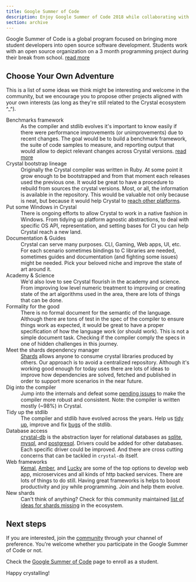 ```yaml
---
title: Google Summer of Code
description: Enjoy Google Summer of Code 2018 while collaborating with Crystal
section: archive
---
```


Google Summer of Code is a global program focused on bringing more student
developers into open source software development. Students work with an open
source organization on a 3 month programming project during their break from
school. [read more](https://summerofcode.withgoogle.com/)

## Choose Your Own Adventure

This is a list of some ideas we think might be interesting and
welcome in the community, but we encourage you to propose other projects aligned
with your own interests (as long as they're still related to the Crystal
ecosystem ^_^).

<dl>
  <dt>Benchmarks framework</dt>
  <dd>
    As the compiler and stdlib evolves it's important to know easily if there
    were performance improvements (or unimprovements) due to recent changes.
    The goal would be to build a benchmark framework, the suite of code samples
    to measure, and reporting output that would allow to depict relevant changes
    across Crystal versions.
    <a href="https://github.com/crystal-lang/crystal/issues/5508">read more</a>
  </dd>
  <dt>Crystal bootstrap lineage</dt>
  <dd>
    Originally the Crystal compiler was written in Ruby. At some point it grow
    enough to be bootstrapped and from that moment each releases used the
    previous one. It would be great to have a procedure to rebuild from sources the crystal versions. Most, or all, the information is available in the repository. This would be valuable not only because is neat, but because it would help Crystal to <a href="https://groups.google.com/d/topic/crystal-lang/wYQ5aqdpF3k/discussion">reach other platforms</a>.
  </dd>
  <dt>Put some Windows in Crystal</dt>
  <dd>
    There is ongoing efforts to allow Crystal to work in a native fashion in
    Windows. From tidying up platform agnostic abstractions, to deal with
    specific OS API, representation, and setting bases for CI you can help
    Crystal reach a new land.
  </dd>
  <dt>Documentation &amp; Guides</dt>
  <dd>
    Crystal can serve many purposes. CLI, Gaming, Web apps, UI, etc. For each
    scenario sometimes bindings to C libraries are needed, sometimes guides and
     documentation (and fighting some issues) might be needed. Pick your beloved
     niche and improve the state of art around it.
  </dd>
  <dt>Academy &amp; Science</dt>
  <dd>
    We'd also love to see Crystal flourish in the academy and science. From
    improving low level numeric treatment to improving or creating state of the
    art algorithms used in the area, there are lots of things that can be done.
  </dd>
  <dt>Formality for the good</dt>
  <dd>
    There is no formal document for the semantic of the language. Although there
    are tons of test in the spec of the compiler to ensure things work as
    expected, it would be great to have a proper specification of how the
    language work (or should work). This is not a simple document task.
    Checking if the compiler comply the specs in one of hidden challenges in
    this journey.
  </dd>
  <dt>Meet the shards dependency manager</dt>
  <dd>
    <a href="https://github.com/crystal-lang/shards">Shards</a>
    allows anyone to consume crystal libraries produced by others. Our approach
    is to avoid a centralized repository. Although it's working good enough for
    today uses there are lots of ideas to improve how dependencies are solved,
    fetched and published in order to support more scenarios in the near future.
  </dd>
  <dt>Dig into the compiler</dt>
  <dd>
    Jump into the internals and defeat some <a href="https://github.com/crystal-lang/crystal/issues?q=is%3Aopen+is%3Aissue+label%3Akind%3Abug+label%3Atopic%3Acompiler+sort%3Aupdated-desc">pending issues</a>
    to make the compiler more robust and consistent.
    Note: the compiler is written mostly (~98%) in Crystal.
  </dd>
  <dt>Tidy up the stdlib</dt>
  <dd>
    The compiler and stdlib have evolved across the years.
    Help us <a href="https://github.com/crystal-lang/crystal/issues/5215#issuecomment-340574805">tidy up</a>,
    improve and fix <a href="https://github.com/crystal-lang/crystal/issues?q=is%3Aopen+is%3Aissue+sort%3Aupdated-desc+label%3Atopic%3Astdlib+label%3Akind%3Abug">bugs</a>
    of the stdlib.
  </dd>
  <dt>Database access</dt>
  <dd>
    <a href="https://github.com/crystal-lang/crystal-db">crystal-db</a>
    is the abstraction layer for relational databases as <a href="https://github.com/crystal-lang/crystal-sqlite3/">sqlite</a>,
    <a href="https://github.com/crystal-lang/crystal-mysql">mysql</a>, and <a href="https://github.com/will/crystal-pg/">postgresql</a>.
    Drivers could be added for other databases. Each specific driver could be
    improved. And there are cross cutting concerns that can be tackled in
    <code>crystal-db</code> itself.
  </dd>
  <dt>Web frameworks</dt>
  <dd>
    <a href="http://kemalcr.com/">Kemal</a>, <a href="https://amberframework.org/">Amber</a>,
     and <a href="https://luckyframework.org/">Lucky</a> are some of the top
     options to develop web app, microservices and all kinds of http backed
     services. There are lots of things to do still. Having great frameworks is
     helps to boost productivity and joy while programming. Join and help them
     evolve.
  </dd>
  <dt>New shards</dt>
  <dd>
    Can't think of anything? Check for this community maintained <a href="https://github.com/crystal-community/crystal-libraries-needed/issues?q=is%3Aissue+is%3Aopen+sort%3Aupdated-desc">list of ideas for shards missing</a>
    in the ecosystem.
  </dd>
</dl>

## Next steps

If you are interested, join the [community](/_pages/community.html) through your
channel of preference. You're welcome whether you participate in the Google
Summer of Code or not.

Check the [Google Summer of Code](https://summerofcode.withgoogle.com/)
page to enroll as a student.

Happy crystalling!
